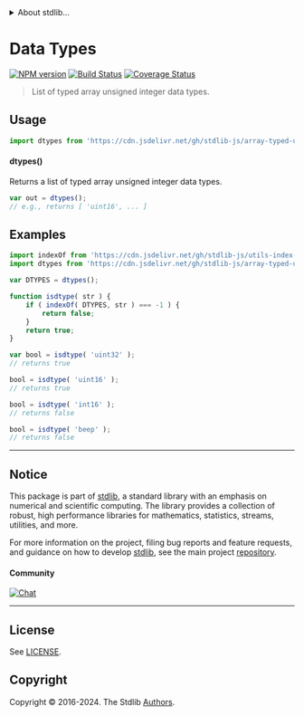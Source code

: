 <!--

@license Apache-2.0

Copyright (c) 2022 The Stdlib Authors.

Licensed under the Apache License, Version 2.0 (the "License");
you may not use this file except in compliance with the License.
You may obtain a copy of the License at

   http://www.apache.org/licenses/LICENSE-2.0

Unless required by applicable law or agreed to in writing, software
distributed under the License is distributed on an "AS IS" BASIS,
WITHOUT WARRANTIES OR CONDITIONS OF ANY KIND, either express or implied.
See the License for the specific language governing permissions and
limitations under the License.

-->


<details>
  <summary>
    About stdlib...
  </summary>
  <p>We believe in a future in which the web is a preferred environment for numerical computation. To help realize this future, we've built stdlib. stdlib is a standard library, with an emphasis on numerical and scientific computation, written in JavaScript (and C) for execution in browsers and in Node.js.</p>
  <p>The library is fully decomposable, being architected in such a way that you can swap out and mix and match APIs and functionality to cater to your exact preferences and use cases.</p>
  <p>When you use stdlib, you can be absolutely certain that you are using the most thorough, rigorous, well-written, studied, documented, tested, measured, and high-quality code out there.</p>
  <p>To join us in bringing numerical computing to the web, get started by checking us out on <a href="https://github.com/stdlib-js/stdlib">GitHub</a>, and please consider <a href="https://opencollective.com/stdlib">financially supporting stdlib</a>. We greatly appreciate your continued support!</p>
</details>

# Data Types

[![NPM version][npm-image]][npm-url] [![Build Status][test-image]][test-url] [![Coverage Status][coverage-image]][coverage-url] <!-- [![dependencies][dependencies-image]][dependencies-url] -->

> List of typed array unsigned integer data types.

<!-- Section to include introductory text. Make sure to keep an empty line after the intro `section` element and another before the `/section` close. -->

<section class="intro">

</section>

<!-- /.intro -->

<!-- Package usage documentation. -->



<section class="usage">

## Usage

```javascript
import dtypes from 'https://cdn.jsdelivr.net/gh/stdlib-js/array-typed-unsigned-integer-dtypes@deno/mod.js';
```

#### dtypes()

Returns a list of typed array unsigned integer data types.

```javascript
var out = dtypes();
// e.g., returns [ 'uint16', ... ]
```

</section>

<!-- /.usage -->

<!-- Package usage notes. Make sure to keep an empty line after the `section` element and another before the `/section` close. -->

<section class="notes">

</section>

<!-- /.notes -->

<!-- Package usage examples. -->

<section class="examples">

## Examples

<!-- eslint no-undef: "error" -->

```javascript
import indexOf from 'https://cdn.jsdelivr.net/gh/stdlib-js/utils-index-of@deno/mod.js';
import dtypes from 'https://cdn.jsdelivr.net/gh/stdlib-js/array-typed-unsigned-integer-dtypes@deno/mod.js';

var DTYPES = dtypes();

function isdtype( str ) {
    if ( indexOf( DTYPES, str ) === -1 ) {
        return false;
    }
    return true;
}

var bool = isdtype( 'uint32' );
// returns true

bool = isdtype( 'uint16' );
// returns true

bool = isdtype( 'int16' );
// returns false

bool = isdtype( 'beep' );
// returns false
```

</section>

<!-- /.examples -->

<!-- Section to include cited references. If references are included, add a horizontal rule *before* the section. Make sure to keep an empty line after the `section` element and another before the `/section` close. -->

<section class="references">

</section>

<!-- /.references -->

<!-- Section for related `stdlib` packages. Do not manually edit this section, as it is automatically populated. -->

<section class="related">

</section>

<!-- /.related -->

<!-- Section for all links. Make sure to keep an empty line after the `section` element and another before the `/section` close. -->


<section class="main-repo" >

* * *

## Notice

This package is part of [stdlib][stdlib], a standard library with an emphasis on numerical and scientific computing. The library provides a collection of robust, high performance libraries for mathematics, statistics, streams, utilities, and more.

For more information on the project, filing bug reports and feature requests, and guidance on how to develop [stdlib][stdlib], see the main project [repository][stdlib].

#### Community

[![Chat][chat-image]][chat-url]

---

## License

See [LICENSE][stdlib-license].


## Copyright

Copyright &copy; 2016-2024. The Stdlib [Authors][stdlib-authors].

</section>

<!-- /.stdlib -->

<!-- Section for all links. Make sure to keep an empty line after the `section` element and another before the `/section` close. -->

<section class="links">

[npm-image]: http://img.shields.io/npm/v/@stdlib/array-typed-unsigned-integer-dtypes.svg
[npm-url]: https://npmjs.org/package/@stdlib/array-typed-unsigned-integer-dtypes

[test-image]: https://github.com/stdlib-js/array-typed-unsigned-integer-dtypes/actions/workflows/test.yml/badge.svg?branch=main
[test-url]: https://github.com/stdlib-js/array-typed-unsigned-integer-dtypes/actions/workflows/test.yml?query=branch:main

[coverage-image]: https://img.shields.io/codecov/c/github/stdlib-js/array-typed-unsigned-integer-dtypes/main.svg
[coverage-url]: https://codecov.io/github/stdlib-js/array-typed-unsigned-integer-dtypes?branch=main

<!--

[dependencies-image]: https://img.shields.io/david/stdlib-js/array-typed-unsigned-integer-dtypes.svg
[dependencies-url]: https://david-dm.org/stdlib-js/array-typed-unsigned-integer-dtypes/main

-->

[chat-image]: https://img.shields.io/gitter/room/stdlib-js/stdlib.svg
[chat-url]: https://app.gitter.im/#/room/#stdlib-js_stdlib:gitter.im

[stdlib]: https://github.com/stdlib-js/stdlib

[stdlib-authors]: https://github.com/stdlib-js/stdlib/graphs/contributors

[umd]: https://github.com/umdjs/umd
[es-module]: https://developer.mozilla.org/en-US/docs/Web/JavaScript/Guide/Modules

[deno-url]: https://github.com/stdlib-js/array-typed-unsigned-integer-dtypes/tree/deno
[deno-readme]: https://github.com/stdlib-js/array-typed-unsigned-integer-dtypes/blob/deno/README.md
[umd-url]: https://github.com/stdlib-js/array-typed-unsigned-integer-dtypes/tree/umd
[umd-readme]: https://github.com/stdlib-js/array-typed-unsigned-integer-dtypes/blob/umd/README.md
[esm-url]: https://github.com/stdlib-js/array-typed-unsigned-integer-dtypes/tree/esm
[esm-readme]: https://github.com/stdlib-js/array-typed-unsigned-integer-dtypes/blob/esm/README.md
[branches-url]: https://github.com/stdlib-js/array-typed-unsigned-integer-dtypes/blob/main/branches.md

[stdlib-license]: https://raw.githubusercontent.com/stdlib-js/array-typed-unsigned-integer-dtypes/main/LICENSE

</section>

<!-- /.links -->
